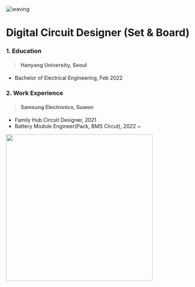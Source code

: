 ![waving](https://capsule-render.vercel.app/api?type=waving&height=160&text=🍋JiseobAn&fontAlign=78&fontAlignY=30&color=gradient&fontSize=45)   
# Digital Circuit Designer (Set & Board)
   
### 1. Education
> #### Hanyang University, Seoul
* Bachelor of Electrical Engineering, Feb 2022

### 2. Work Experience
> #### Samsung Electronics, Suwon
* Family Hub Circuit Designer, 2021
* Battery Module Engineer(Pack, BMS Circut), 2022 ~




<img src="https://user-images.githubusercontent.com/108216187/175807947-5c748790-7835-4c82-b07b-558585659216.jpg" height="400" width="400">
